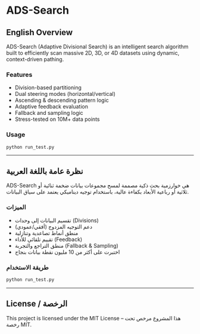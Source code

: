 
# ADS-Search

## English Overview

ADS-Search (Adaptive Divisional Search) is an intelligent search algorithm built to efficiently scan massive 2D, 3D, or 4D datasets using dynamic, context-driven pathing.

### Features
- Division-based partitioning
- Dual steering modes (horizontal/vertical)
- Ascending & descending pattern logic
- Adaptive feedback evaluation
- Fallback and sampling logic
- Stress-tested on 10M+ data points

### Usage
```bash
python run_test.py
```

---

## نظرة عامة باللغة العربية

ADS-Search هي خوارزمية بحث ذكية مصممة لمسح مجموعات بيانات ضخمة ثنائية أو ثلاثية أو رباعية الأبعاد بكفاءة عالية، باستخدام توجيه ديناميكي يعتمد على سياق البيانات.

### الميزات
- تقسيم البيانات إلى وحدات (Divisions)
- دعم التوجيه المزدوج (أفقي/عمودي)
- منطق أنماط تصاعدية وتنازلية
- تقييم تلقائي للأداء (Feedback)
- منطق التراجع والتجربة (Fallback & Sampling)
- اختبرت على أكثر من 10 مليون نقطة بيانات بنجاح

### طريقة الاستخدام
```bash
python run_test.py
```

---

## License / الرخصة

This project is licensed under the MIT License – هذا المشروع مرخص تحت رخصة MIT.

